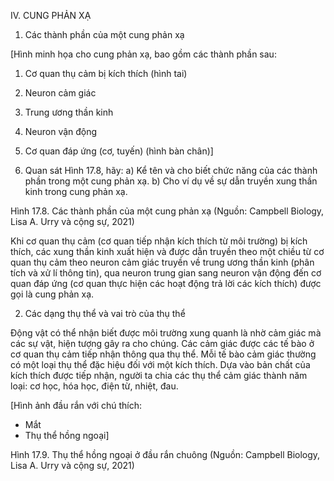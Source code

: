 IV. CUNG PHẢN XẠ

1. Các thành phần của một cung phản xạ

[Hình minh họa cho cung phản xạ, bao gồm các thành phần sau:
1. Cơ quan thụ cảm bị kích thích (hình tai)
2. Neuron cảm giác
3. Trung ương thần kinh
4. Neuron vận động
5. Cơ quan đáp ứng (cơ, tuyến) (hình bàn chân)]

8. Quan sát Hình 17.8, hãy:
a) Kể tên và cho biết chức năng của các thành phần trong một cung phản xạ.
b) Cho ví dụ về sự dẫn truyền xung thần kinh trong cung phản xạ.

Hình 17.8. Các thành phần của một cung phản xạ
(Nguồn: Campbell Biology, Lisa A. Urry và cộng sự, 2021)

Khi cơ quan thụ cảm (cơ quan tiếp nhận kích thích từ môi trường) bị kích thích, các xung thần kinh xuất hiện và được dẫn truyền theo một chiều từ cơ quan thụ cảm theo neuron cảm giác truyền về trung ương thần kinh (phân tích và xử lí thông tin), qua neuron trung gian sang neuron vận động đến cơ quan đáp ứng (cơ quan thực hiện các hoạt động trả lời các kích thích) được gọi là cung phản xạ.

2. Các dạng thụ thể và vai trò của thụ thể

Động vật có thể nhận biết được môi trường xung quanh là nhờ cảm giác mà các sự vật, hiện tượng gây ra cho chúng. Các cảm giác được các tế bào ở cơ quan thụ cảm tiếp nhận thông qua thụ thể. Mỗi tế bào cảm giác thường có một loại thụ thể đặc hiệu đối với một kích thích. Dựa vào bản chất của kích thích được tiếp nhận, người ta chia các thụ thể cảm giác thành năm loại: cơ học, hóa học, điện từ, nhiệt, đau.

[Hình ảnh đầu rắn với chú thích:
- Mắt
- Thụ thể hồng ngoại]

Hình 17.9. Thụ thể hồng ngoại ở đầu rắn chuông
(Nguồn: Campbell Biology, Lisa A. Urry và cộng sự, 2021)